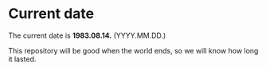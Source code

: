 # Current date

The current date is **1983.08.14.** (YYYY.MM.DD.)

This repository will be good when the world ends, so we will know how long it lasted.
